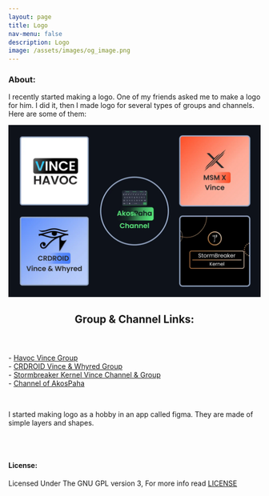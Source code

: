 ```yaml
---
layout: page
title: Logo
nav-menu: false
description: Logo
image: /assets/images/og_image.png
---
```


<div id="main" class="alt">
    <div class="inner">
    <h3>About:</h3>
    <p>I recently started making a logo. One of my friends asked me to make a logo for him. I did it, then I made logo for several types of groups and channels. Here are some of them:</p>
            <div class="row 200%">
        <div class="6u 12u$(medium)">
        <img
          src="assets/images/Icons.webp"
          alt="icons"
          data-position="center center"
        />
        </div>
      <div class="6u 12u$(medium)">
        <header class="major">
         <h2>Group & Channel Links:</h2>
        </header>
        <p>
          - <a target="_blank" href="https://t.me/havoc_vince">Havoc Vince Group</a><br/>
          - <a target="_blank" href="https://t.me/officialcrvincewhyred">CRDROID Vince & Whyred Group</a><br/>
          - <a target="_blank" href="https://t.me/stormbreaker_vince">Stormbreaker Kernel Vince Channel & Group</a><br />
          - <a target="_blank" href="https://t.me/paha_akos_channel">Channel of AkosPaha</a><br />
        </p>
      </div>
        <div class="6u$ 12u$(medium)">
            <br>
            <p>I started making logo as a hobby in an app called figma. They are made of simple layers and shapes.</p>
        </div>
    </div>
<br><br>
<h4>License:</h4>
Licensed Under The GNU GPL version 3, For more info read <a target="_blank" href="https://github.com/AkosPaha/akospaha.github.io/blob/master/LICENSE.md">LICENSE</a>
<div>
</div>


